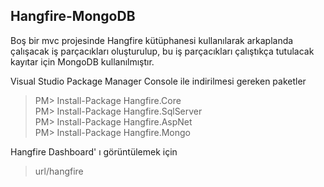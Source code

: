 ## Hangfire-MongoDB

Boş bir mvc projesinde Hangfire kütüphanesi kullanılarak arkaplanda çalışacak iş parçacıkları oluşturulup, bu iş parçacıkları çalıştıkça tutulacak kayıtar için MongoDB kullanılmıştır.

Visual Studio Package Manager Console ile indirilmesi gereken paketler
> PM> Install-Package Hangfire.Core <br/>
> PM> Install-Package Hangfire.SqlServer <br/>
> PM> Install-Package Hangfire.AspNet <br/>
> PM> Install-Package Hangfire.Mongo <br/>

Hangfire Dashboard' ı görüntülemek için
> url/hangfire 

